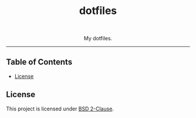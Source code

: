 <h1 align="center">dotfiles</h1>
<br>

<p align="center">
  My dotfiles.
</p>

<hr>

## Table of Contents

- [License](#license)

## License

This project is licensed under [BSD 2-Clause](https://spdx.org/licenses/BSD-2-Clause.html).
